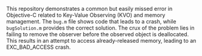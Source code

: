 This repository demonstrates a common but easily missed error in Objective-C related to Key-Value Observing (KVO) and memory management.  The `bug.m` file shows code that leads to a crash, while `bugSolution.m` provides the correct solution.  The crux of the problem lies in failing to remove the observer before the observed object is deallocated.  This results in an attempt to access already-released memory, leading to an EXC_BAD_ACCESS crash.